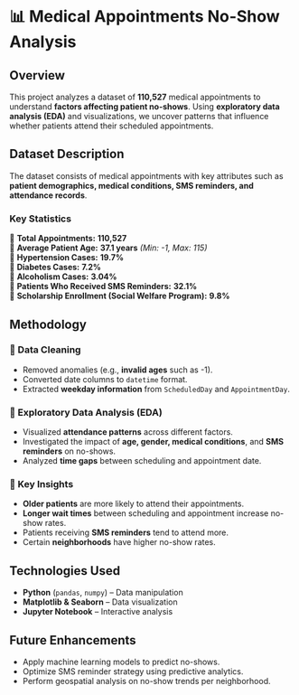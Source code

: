 # 📊 Medical Appointments No-Show Analysis  

## **Overview**
This project analyzes a dataset of **110,527** medical appointments to understand **factors affecting patient no-shows**. Using **exploratory data analysis (EDA)** and visualizations, we uncover patterns that influence whether patients attend their scheduled appointments.  

## **Dataset Description**
The dataset consists of medical appointments with key attributes such as **patient demographics, medical conditions, SMS reminders, and attendance records**.

### **Key Statistics**
📌 **Total Appointments:** **110,527**  
📌 **Average Patient Age:** **37.1 years** *(Min: -1, Max: 115)*  
📌 **Hypertension Cases:** **19.7%**  
📌 **Diabetes Cases:** **7.2%**  
📌 **Alcoholism Cases:** **3.04%**  
📌 **Patients Who Received SMS Reminders:** **32.1%**  
📌 **Scholarship Enrollment (Social Welfare Program):** **9.8%**  

## **Methodology**
### 🔹 Data Cleaning
- Removed anomalies (e.g., **invalid ages** such as -1).
- Converted date columns to `datetime` format.
- Extracted **weekday information** from `ScheduledDay` and `AppointmentDay`.

### 🔹 Exploratory Data Analysis (EDA)
- Visualized **attendance patterns** across different factors.
- Investigated the impact of **age, gender, medical conditions**, and **SMS reminders** on no-shows.
- Analyzed **time gaps** between scheduling and appointment date.

### 🔹 Key Insights
- **Older patients** are more likely to attend their appointments.
- **Longer wait times** between scheduling and appointment increase no-show rates.
- Patients receiving **SMS reminders** tend to attend more.
- Certain **neighborhoods** have higher no-show rates.

## **Technologies Used**
- **Python** (`pandas`, `numpy`) – Data manipulation  
- **Matplotlib & Seaborn** – Data visualization  
- **Jupyter Notebook** – Interactive analysis  

## **Future Enhancements**
- Apply machine learning models to predict no-shows.
- Optimize SMS reminder strategy using predictive analytics.
- Perform geospatial analysis on no-show trends per neighborhood.
